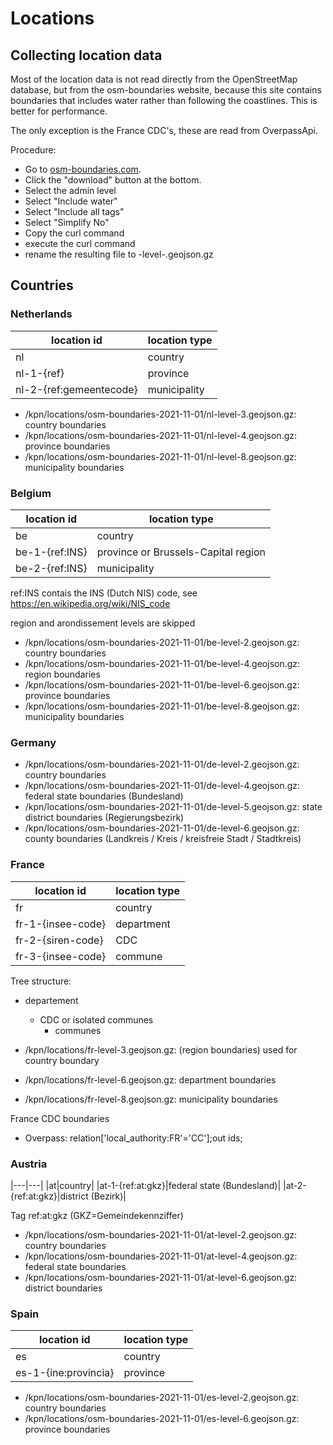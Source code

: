 # Locations

## Collecting location data

Most of the location data is not read directly from the OpenStreetMap database, but from the osm-boundaries website,
because this site contains boundaries that includes water rather than following the coastlines. This is better for
performance.

The only exception is the France CDC's, these are read from OverpassApi.

Procedure:

- Go to [osm-boundaries.com](https://osm-boundaries.com/).
- Click the "download" button at the bottom.
- Select the admin level
- Select "Include water"
- Select "Include all tags"
- Select "Simplify No"
- Copy the curl command
- execute the curl command
- rename the resulting file to <country>-level-<level-number>.geojson.gz

## Countries

### Netherlands

|location id|location type|
|---|---|
|nl|country|
|nl-1-{ref}|province|
|nl-2-{ref:gemeentecode}|municipality|

- /kpn/locations/osm-boundaries-2021-11-01/nl-level-3.geojson.gz: country boundaries
- /kpn/locations/osm-boundaries-2021-11-01/nl-level-4.geojson.gz: province boundaries
- /kpn/locations/osm-boundaries-2021-11-01/nl-level-8.geojson.gz: municipality boundaries

### Belgium

|location id|location type|
|---|---|
|be|country|
|be-1-{ref:INS}|province or Brussels-Capital region|
|be-2-{ref:INS}|municipality|

ref:INS contais the INS (Dutch NIS) code, see https://en.wikipedia.org/wiki/NIS_code

region and arondissement levels are skipped

- /kpn/locations/osm-boundaries-2021-11-01/be-level-2.geojson.gz: country boundaries
- /kpn/locations/osm-boundaries-2021-11-01/be-level-4.geojson.gz: region boundaries
- /kpn/locations/osm-boundaries-2021-11-01/be-level-6.geojson.gz: province boundaries
- /kpn/locations/osm-boundaries-2021-11-01/be-level-8.geojson.gz: municipality boundaries

### Germany

- /kpn/locations/osm-boundaries-2021-11-01/de-level-2.geojson.gz: country boundaries
- /kpn/locations/osm-boundaries-2021-11-01/de-level-4.geojson.gz: federal state boundaries (Bundesland)
- /kpn/locations/osm-boundaries-2021-11-01/de-level-5.geojson.gz: state district boundaries (Regierungsbezirk)
- /kpn/locations/osm-boundaries-2021-11-01/de-level-6.geojson.gz: county boundaries (Landkreis / Kreis / kreisfreie
  Stadt / Stadtkreis)

### France

|location id|location type|
|---|---|
|fr|country|
|fr-1-{insee-code}|department|
|fr-2-{siren-code}|CDC|
|fr-3-{insee-code}|commune|

Tree structure:

- departement
  - CDC or isolated communes
    - communes

- /kpn/locations/fr-level-3.geojson.gz: (region boundaries) used for country boundary
- /kpn/locations/fr-level-6.geojson.gz: department boundaries
- /kpn/locations/fr-level-8.geojson.gz: municipality boundaries

France CDC boundaries

- Overpass: relation['local_authority:FR'='CC'];out ids;

### Austria

|---|---| |at|country| |at-1-{ref:at:gkz}|federal state (Bundesland)| |at-2-{ref:at:gkz}|district (Bezirk)|

Tag ref:at:gkz (GKZ=Gemeindekennziffer)

- /kpn/locations/osm-boundaries-2021-11-01/at-level-2.geojson.gz: country boundaries
- /kpn/locations/osm-boundaries-2021-11-01/at-level-4.geojson.gz: federal state boundaries
- /kpn/locations/osm-boundaries-2021-11-01/at-level-6.geojson.gz: district boundaries

### Spain

|location id|location type|
|---|---|
|es|country|
|es-1-{ine:provincia}|province|

- /kpn/locations/osm-boundaries-2021-11-01/es-level-2.geojson.gz: country boundaries
- /kpn/locations/osm-boundaries-2021-11-01/es-level-6.geojson.gz: province boundaries
